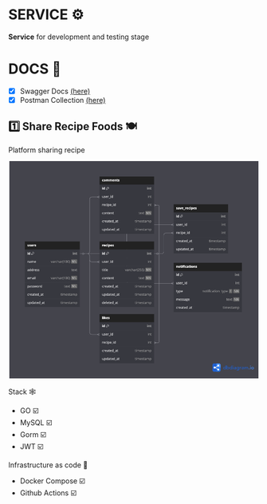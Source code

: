 # SERVICE ⚙️
<b>Service</b> for development and testing stage

# DOCS 📖
- [x] Swagger Docs <a href="https://service.pace11.my.id/swagger/index.html" target="_blank">(here)</a>
- [x] Postman Collection <a href="https://github.com/pace11/service-pace/tree/master/postman" target="_blank">(here)</a>

## 1️⃣ Share Recipe Foods 🍽️
Platform sharing recipe
<div align="center"><img src="./images/Recipes.png" width="500" style="text-align:center"/></div>

Stack 🕸️
- GO ☑️
- MySQL ☑️
- Gorm ☑️
- JWT ☑️

Infrastructure as code 🔗
- Docker Compose ☑️
- Github Actions ☑️